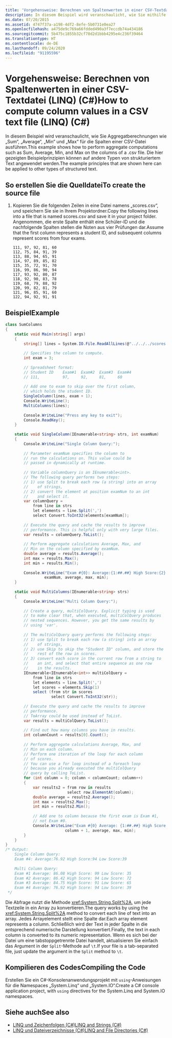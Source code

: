 ```yaml
---
title: 'Vorgehensweise: Berechnen von Spaltenwerten in einer CSV-Textdatei (LINQ) (C#)'
description: In diesem Beispiel wird veranschaulicht, wie Sie mithilfe von LINQ in C# Aggregatberechnungen wie „Sum“, „Average“, „Min“ und „Max“ für die Spalten einer CSV-Datei ausführen.
ms.date: 07/20/2015
ms.assetid: 4747f37a-a198-4df2-8efe-5b0731e0ea27
ms.openlocfilehash: a475de9c769a66fdded490a3f7eccdb74a434186
ms.sourcegitcommit: 5b475c1855b32cf78d2d1bbb4295e4c236f39464
ms.translationtype: HT
ms.contentlocale: de-DE
ms.lasthandoff: 09/24/2020
ms.locfileid: "91195596"
---
```

# <a name="how-to-compute-column-values-in-a-csv-text-file-linq-c"></a><span data-ttu-id="6248c-103">Vorgehensweise: Berechnen von Spaltenwerten in einer CSV-Textdatei (LINQ) (C#)</span><span class="sxs-lookup"><span data-stu-id="6248c-103">How to compute column values in a CSV text file (LINQ) (C#)</span></span>

<span data-ttu-id="6248c-104">In diesem Beispiel wird veranschaulicht, wie Sie Aggregatberechnungen wie „Sum“, „Average“, „Min“ und „Max“ für die Spalten einer CSV-Datei ausführen.</span><span class="sxs-lookup"><span data-stu-id="6248c-104">This example shows how to perform aggregate computations such as Sum, Average, Min, and Max on the columns of a .csv file.</span></span> <span data-ttu-id="6248c-105">Die hier gezeigten Beispielprinzipien können auf andere Typen von strukturiertem Text angewendet werden.</span><span class="sxs-lookup"><span data-stu-id="6248c-105">The example principles that are shown here can be applied to other types of structured text.</span></span>  
  
## <a name="to-create-the-source-file"></a><span data-ttu-id="6248c-106">So erstellen Sie die Quelldatei</span><span class="sxs-lookup"><span data-stu-id="6248c-106">To create the source file</span></span>  
  
1. <span data-ttu-id="6248c-107">Kopieren Sie die folgenden Zeilen in eine Datei namens „scores.csv“, und speichern Sie sie in Ihrem Projektordner.</span><span class="sxs-lookup"><span data-stu-id="6248c-107">Copy the following lines into a file that is named scores.csv and save it in your project folder.</span></span> <span data-ttu-id="6248c-108">Angenommen, die erste Spalte enthält eine Schüler-ID und die nachfolgende Spalten stellen die Noten aus vier Prüfungen dar.</span><span class="sxs-lookup"><span data-stu-id="6248c-108">Assume that the first column represents a student ID, and subsequent columns represent scores from four exams.</span></span>  
  
    ```csv
    111, 97, 92, 81, 60  
    112, 75, 84, 91, 39  
    113, 88, 94, 65, 91  
    114, 97, 89, 85, 82  
    115, 35, 72, 91, 70  
    116, 99, 86, 90, 94  
    117, 93, 92, 80, 87  
    118, 92, 90, 83, 78  
    119, 68, 79, 88, 92  
    120, 99, 82, 81, 79  
    121, 96, 85, 91, 60  
    122, 94, 92, 91, 91  
    ```  
  
## <a name="example"></a><span data-ttu-id="6248c-109">Beispiel</span><span class="sxs-lookup"><span data-stu-id="6248c-109">Example</span></span>  
  
```csharp  
class SumColumns  
{  
    static void Main(string[] args)  
    {  
        string[] lines = System.IO.File.ReadAllLines(@"../../../scores.csv");  
  
        // Specifies the column to compute.  
        int exam = 3;  
  
        // Spreadsheet format:  
        // Student ID    Exam#1  Exam#2  Exam#3  Exam#4  
        // 111,          97,     92,     81,     60  
  
        // Add one to exam to skip over the first column,  
        // which holds the student ID.  
        SingleColumn(lines, exam + 1);  
        Console.WriteLine();  
        MultiColumns(lines);  
  
        Console.WriteLine("Press any key to exit");  
        Console.ReadKey();  
    }  
  
    static void SingleColumn(IEnumerable<string> strs, int examNum)  
    {  
        Console.WriteLine("Single Column Query:");  
  
        // Parameter examNum specifies the column to
        // run the calculations on. This value could be  
        // passed in dynamically at runtime.
  
        // Variable columnQuery is an IEnumerable<int>.  
        // The following query performs two steps:  
        // 1) use Split to break each row (a string) into an array
        //    of strings,
        // 2) convert the element at position examNum to an int  
        //    and select it.  
        var columnQuery =  
            from line in strs  
            let elements = line.Split(',')  
            select Convert.ToInt32(elements[examNum]);  
  
        // Execute the query and cache the results to improve  
        // performance. This is helpful only with very large files.  
        var results = columnQuery.ToList();  
  
        // Perform aggregate calculations Average, Max, and  
        // Min on the column specified by examNum.  
        double average = results.Average();  
        int max = results.Max();  
        int min = results.Min();  
  
        Console.WriteLine("Exam #{0}: Average:{1:##.##} High Score:{2} Low Score:{3}",  
                 examNum, average, max, min);  
    }  
  
    static void MultiColumns(IEnumerable<string> strs)  
    {  
        Console.WriteLine("Multi Column Query:");  
  
        // Create a query, multiColQuery. Explicit typing is used  
        // to make clear that, when executed, multiColQuery produces
        // nested sequences. However, you get the same results by  
        // using 'var'.  
  
        // The multiColQuery query performs the following steps:  
        // 1) use Split to break each row (a string) into an array
        //    of strings,
        // 2) use Skip to skip the "Student ID" column, and store the
        //    rest of the row in scores.  
        // 3) convert each score in the current row from a string to  
        //    an int, and select that entire sequence as one row
        //    in the results.  
        IEnumerable<IEnumerable<int>> multiColQuery =  
            from line in strs  
            let elements = line.Split(',')  
            let scores = elements.Skip(1)  
            select (from str in scores  
                    select Convert.ToInt32(str));  
  
        // Execute the query and cache the results to improve  
        // performance.
        // ToArray could be used instead of ToList.  
        var results = multiColQuery.ToList();  
  
        // Find out how many columns you have in results.  
        int columnCount = results[0].Count();  
  
        // Perform aggregate calculations Average, Max, and  
        // Min on each column.
        // Perform one iteration of the loop for each column
        // of scores.  
        // You can use a for loop instead of a foreach loop
        // because you already executed the multiColQuery
        // query by calling ToList.  
        for (int column = 0; column < columnCount; column++)  
        {  
            var results2 = from row in results  
                           select row.ElementAt(column);  
            double average = results2.Average();  
            int max = results2.Max();  
            int min = results2.Min();  
  
            // Add one to column because the first exam is Exam #1,  
            // not Exam #0.  
            Console.WriteLine("Exam #{0} Average: {1:##.##} High Score: {2} Low Score: {3}",  
                          column + 1, average, max, min);  
        }  
    }  
}  
/* Output:  
    Single Column Query:  
    Exam #4: Average:76.92 High Score:94 Low Score:39  
  
    Multi Column Query:  
    Exam #1 Average: 86.08 High Score: 99 Low Score: 35  
    Exam #2 Average: 86.42 High Score: 94 Low Score: 72  
    Exam #3 Average: 84.75 High Score: 91 Low Score: 65  
    Exam #4 Average: 76.92 High Score: 94 Low Score: 39  
 */  
```  
  
 <span data-ttu-id="6248c-110">Die Abfrage nutzt die Methode <xref:System.String.Split%2A>, um jede Textzeile in ein Array zu konvertieren.</span><span class="sxs-lookup"><span data-stu-id="6248c-110">The query works by using the <xref:System.String.Split%2A> method to convert each line of text into an array.</span></span> <span data-ttu-id="6248c-111">Jedes Arrayelement stellt eine Spalte dar.</span><span class="sxs-lookup"><span data-stu-id="6248c-111">Each array element represents a column.</span></span> <span data-ttu-id="6248c-112">Schließlich wird der Text in jeder Spalte in die entsprechend numerische Darstellung konvertiert.</span><span class="sxs-lookup"><span data-stu-id="6248c-112">Finally, the text in each column is converted to its numeric representation.</span></span> <span data-ttu-id="6248c-113">Wenn es sich bei der Datei um eine tabstoppgetrennte Datei handelt, aktualisieren Sie einfach das Argument in der `Split`-Methode auf `\t`.</span><span class="sxs-lookup"><span data-stu-id="6248c-113">If your file is a tab-separated file, just update the argument in the `Split` method to `\t`.</span></span>  
  
## <a name="compiling-the-code"></a><span data-ttu-id="6248c-114">Kompilieren des Codes</span><span class="sxs-lookup"><span data-stu-id="6248c-114">Compiling the Code</span></span>  

 <span data-ttu-id="6248c-115">Erstellen Sie ein C#-Konsolenanwendungsprojekt mit `using`-Anweisungen für die Namespaces „System.Linq“ und „System.IO“.</span><span class="sxs-lookup"><span data-stu-id="6248c-115">Create a C# console application project, with `using` directives for the System.Linq and System.IO namespaces.</span></span>  
  
## <a name="see-also"></a><span data-ttu-id="6248c-116">Siehe auch</span><span class="sxs-lookup"><span data-stu-id="6248c-116">See also</span></span>

- [<span data-ttu-id="6248c-117">LINQ und Zeichenfolgen (C#)</span><span class="sxs-lookup"><span data-stu-id="6248c-117">LINQ and Strings (C#)</span></span>](./linq-and-strings.md)
- [<span data-ttu-id="6248c-118">LINQ und Dateiverzeichnisse (C#)</span><span class="sxs-lookup"><span data-stu-id="6248c-118">LINQ and File Directories (C#)</span></span>](./linq-and-file-directories.md)
